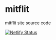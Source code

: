 # mitflit
mitflit site source code

[![Netlify Status](https://api.netlify.com/api/v1/badges/53f52871-f997-474b-88bc-6377651d197d/deploy-status)](https://app.netlify.com/sites/mitflit/deploys)
